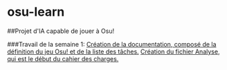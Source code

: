 # osu-learn
##Projet d'IA capable de jouer à Osu!


###Travail de la semaine 1:
[Création de la documentation, composé de la définition du jeu Osu! et de la liste des tâches.](osu-learn/TravailParSemaine/semaine1/documentatation.odt)
[Création du fichier Analyse, qui est le début du cahier des charges.](osu-learn/TravailParSemaine/semaine1/analyse.odt)

